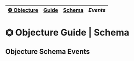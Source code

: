 | [❂ Objecture](../../../../README.md) | [Guide](../../index.md) | [Schema](../index.md) | *Events* |
| :-- | :-- | :-- | :-- |
# ⏣ Objecture Guide \| Schema

## Objecture Schema Events